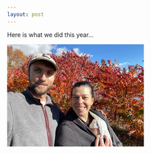 ```yaml
---
layout: post
---
```


Here is what we did this year...

![family in front of fall bush](/assets/images/fall_bush.png "Fall family")
